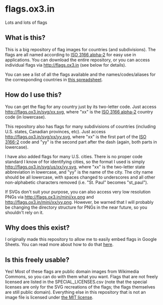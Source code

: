# flags.ox3.in
Lots and lots of flags

## What is this?
This is a big repository of flag images for countries (and subdivisions). The flags are all named according to [ISO 3166 alpha-2](https://en.wikipedia.org/wiki/ISO_3166-1_alpha-2) for easy use in applications. You can download the entire repository, or you can access individual flags via http://flags.ox3.in (see below for details).

You can see a list of all the flags available and the names/codes/aliases for the corresponding countries in [this spreadsheet](https://docs.google.com/spreadsheets/d/1GoDDhtoDuKwDv9pB5hKFkcHzhI420z2lr4szovryXaU/edit#gid=0).

## How do I use this?
You can get the flag for any country just by its two-letter code. Just access http://flags.ox3.in/svg/xx.svg, where "xx" is the [ISO 3166 alpha-2](https://en.wikipedia.org/wiki/ISO_3166-1_alpha-2#Officially_assigned_code_elements) country code (in lowercase).

This repository also has flags for many subdivisions of countries (including U.S. states, Canadian provinces, etc). Just access http://flags.ox3.in/svg/xx/yy.svg, where "xx" is the first part of the [ISO 3166-2](https://en.wikipedia.org/wiki/ISO_3166-2#Current_codes) code and "yy" is the second part after the dash (again, both parts in lowercase).

I have also added flags for many U.S. cities. There is no proper code standard I know of for identifying cities, so the format I used is simply http://flags.ox3.in/svg/us/xx/yy.svg, where "xx" is the two-letter state abbreviation in lowercase, and "yy" is the name of the city. The city name should be all lowercase, with spaces changed to underscores and all other non-alphabetic characters removed (i.e. "St. Paul" becomes "st_paul").

If SVGs don't suit your purpose, you can also access very low resolution PNGs via http://flags.ox3.in/mini/xx.png and http://flags.ox3.in/mini/xx/yy.png. However, be warned that I will probably be changing the directory structure for PNGs in the near future, so you shouldn't rely on it.

## Why does this exist?
I originally made this repository to allow me to easily embed flags in Google Sheets. You can read more about how to do that [here](https://github.com/oxguy3/flags/blob/gh-pages/GOOGLE_SHEETS.md).

## Is this freely usable?
Yes! Most of these flags are public domain images from Wikimedia Commons, so you can do with them what you want. Flags that are not freely licensed are listed in the SPECIAL_LICENSES.csv (note that the special licenses are only for the SVG recreations of the flags; the flags themselves are still public domain). Everything else in this repository that is not an image file is licensed under [the MIT license](http://oxguy3.mit-license.org/).
